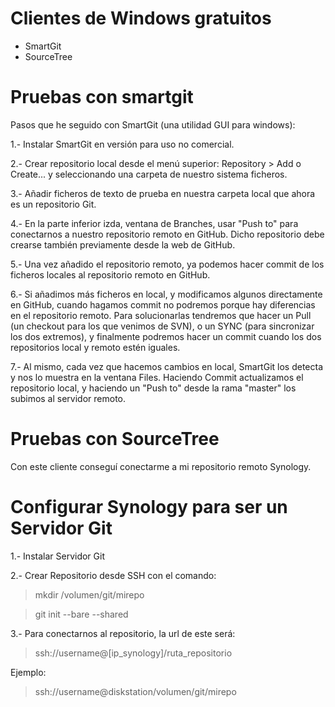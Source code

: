# Clientes de Windows gratuitos

* SmartGit
* SourceTree

# Pruebas con smartgit

Pasos que he seguido con SmartGit (una utilidad GUI para windows):

1.- Instalar SmartGit en versión para uso no comercial.

2.- Crear repositorio local desde el menú superior: Repository > Add o Create... y seleccionando una carpeta de nuestro sistema ficheros.

3.- Añadir ficheros de texto de prueba en nuestra carpeta local que ahora es un repositorio Git.

4.- En la parte inferior izda, ventana de Branches, usar "Push to" para conectarnos a nuestro repositorio remoto en GitHub. Dicho repositorio debe crearse también previamente desde la web de GitHub.

5.- Una vez añadido el repositorio remoto, ya podemos hacer commit de los ficheros locales al repositorio remoto en GitHub.

6.- Si añadimos más ficheros en local, y modificamos algunos directamente en GitHub, cuando hagamos commit no podremos porque hay diferencias en el repositorio remoto. Para solucionarlas tendremos que hacer un Pull (un checkout para los que venimos de SVN), o un SYNC (para sincronizar los dos extremos), y finalmente podremos hacer un commit cuando los dos repositorios local y remoto estén iguales.

7.- Al mismo, cada vez que hacemos cambios en local, SmartGit los detecta y nos lo muestra en la ventana Files. Haciendo Commit actualizamos el repositorio local, y haciendo un "Push to" desde la rama "master" los subimos al servidor remoto.

# Pruebas con SourceTree

Con este cliente conseguí conectarme a mi repositorio remoto Synology.

# Configurar Synology para ser un Servidor Git

1.- Instalar Servidor Git

2.- Crear Repositorio desde SSH con el comando:

> mkdir /volumen/git/mirepo

> git init --bare --shared

3.- Para conectarnos al repositorio, la url de este será:

> ssh://username@[ip_synology]/ruta_repositorio

Ejemplo:

> ssh://username@diskstation/volumen/git/mirepo